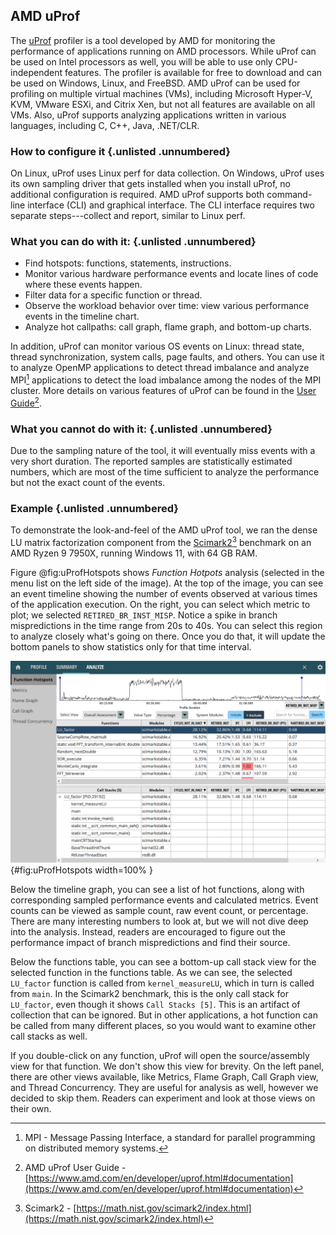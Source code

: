 ## AMD uProf

The [uProf](https://www.amd.com/en/developer/uprof.html) profiler is a tool developed by AMD for monitoring the performance of applications running on AMD processors. While uProf can be used on Intel processors as well, you will be able to use only CPU-independent features. The profiler is available for free to download and can be used on Windows, Linux, and FreeBSD. AMD uProf can be used for profiling on multiple virtual machines (VMs), including Microsoft Hyper-V, KVM, VMware ESXi, and Citrix Xen, but not all features are available on all VMs. Also, uProf supports analyzing applications written in various languages, including C, C++, Java, .NET/CLR.

### How to configure it {.unlisted .unnumbered}

On Linux, uProf uses Linux perf for data collection. On Windows, uProf uses its own sampling driver that gets installed when you install uProf, no additional configuration is required. AMD uProf supports both command-line interface (CLI) and graphical interface. The CLI interface requires two separate steps---collect and report, similar to Linux perf.

### What you can do with it: {.unlisted .unnumbered}

- Find hotspots: functions, statements, instructions.
- Monitor various hardware performance events and locate lines of code where these events happen.
- Filter data for a specific function or thread.
- Observe the workload behavior over time: view various performance events in the timeline chart.
- Analyze hot callpaths: call graph, flame graph, and bottom-up charts.

In addition, uProf can monitor various OS events on Linux: thread state, thread synchronization, system calls, page faults, and others. You can use it to analyze OpenMP applications to detect thread imbalance and analyze MPI[^3] applications to detect the load imbalance among the nodes of the MPI cluster. More details on various features of uProf can be found in the [User Guide](https://www.amd.com/en/developer/uprof.html#documentation)[^1].

### What you cannot do with it: {.unlisted .unnumbered}

Due to the sampling nature of the tool, it will eventually miss events with a very short duration. The reported samples are statistically estimated numbers, which are most of the time sufficient to analyze the performance but not the exact count of the events.

### Example {.unlisted .unnumbered}

To demonstrate the look-and-feel of the AMD uProf tool, we ran the dense LU matrix factorization component from the [Scimark2](https://math.nist.gov/scimark2/index.html)[^2] benchmark on an AMD Ryzen 9 7950X, running Windows 11, with 64 GB RAM.

Figure @fig:uProfHotspots shows *Function Hotpots* analysis (selected in the menu list on the left side of the image). At the top of the image, you can see an event timeline showing the number of events observed at various times of the application execution. On the right, you can select which metric to plot; we selected `RETIRED_BR_INST_MISP`. Notice a spike in branch mispredictions in the time range from 20s to 40s. You can select this region to analyze closely what's going on there. Once you do that, it will update the bottom panels to show statistics only for that time interval.

![uProf's Function Hotspots view.](../../img/perf-tools/uProf_Hopspot.png){#fig:uProfHotspots width=100% }

Below the timeline graph, you can see a list of hot functions, along with corresponding sampled performance events and calculated metrics. Event counts can be viewed as sample count, raw event count, or percentage. There are many interesting numbers to look at, but we will not dive deep into the analysis. Instead, readers are encouraged to figure out the performance impact of branch mispredictions and find their source.

Below the functions table, you can see a bottom-up call stack view for the selected function in the functions table. As we can see, the selected `LU_factor` function is called from `kernel_measureLU`, which in turn is called from `main`. In the Scimark2 benchmark, this is the only call stack for `LU_factor`, even though it shows `Call Stacks [5]`. This is an artifact of collection that can be ignored. But in other applications, a hot function can be called from many different places, so you would want to examine other call stacks as well. 

If you double-click on any function, uProf will open the source/assembly view for that function. We don't show this view for brevity. On the left panel, there are other views available, like Metrics, Flame Graph, Call Graph view, and Thread Concurrency. They are useful for analysis as well, however we decided to skip them. Readers can experiment and look at those views on their own.

[^1]: AMD uProf User Guide - [https://www.amd.com/en/developer/uprof.html#documentation](https://www.amd.com/en/developer/uprof.html#documentation)
[^2]: Scimark2 - [https://math.nist.gov/scimark2/index.html](https://math.nist.gov/scimark2/index.html)
[^3]: MPI - Message Passing Interface, a standard for parallel programming on distributed memory systems.
